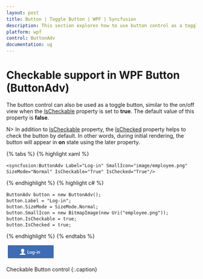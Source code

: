 ```yaml
---
layout: post
title: Button | Toggle Button | WPF | Syncfusion
description: This section explores how to use button control as a toggle button, similar to the on/off view, based on the requirement.
platform: wpf
control: ButtonAdv
documentation: ug
---
```


# Checkable support in WPF Button (ButtonAdv)

The button control can also be used as a toggle button, similar to the on/off view when the [IsCheckable](https://help.syncfusion.com/cr/wpf/Syncfusion.Shared.Wpf~Syncfusion.Windows.Tools.Controls.ButtonAdv~IsCheckable.html) property is set to **true**. The default value of this property is **false**.

N> In addition to [IsCheckable](https://help.syncfusion.com/cr/wpf/Syncfusion.Shared.Wpf~Syncfusion.Windows.Tools.Controls.ButtonAdv~IsCheckable.html) property, the [IsChecked](https://help.syncfusion.com/cr/wpf/Syncfusion.Shared.Wpf~Syncfusion.Windows.Tools.Controls.ButtonAdv~IsChecked.html) property helps to check the button by default. In other words, during initial rendering, the button will appear in **on** state using the later property.

{% tabs %}
{% highlight xaml %}

    <syncfusion:ButtonAdv Label="Log-in" SmallIcon="image/employee.png" SizeMode="Normal" IsCheckable="True" IsChecked="True"/>

{% endhighlight %}
{% highlight c# %}

    ButtonAdv button = new ButtonAdv();
    button.Label = "Log-in";
    button.SizeMode = SizeMode.Normal;
    button.SmallIcon = new BitmapImage(new Uri("employee.png"));
    button.IsCheckable = true;
    button.IsChecked = true;

{% endhighlight %}
{% endtabs %}

![Checkable Image](Checkable-Support_images/Checkable-Support_img1.png)

Checkable Button control
{:.caption}
